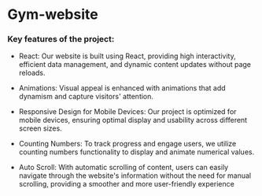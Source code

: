 # Gym-website

### Key features of the project:

- React: Our website is built using React, providing high interactivity, efficient data management, and dynamic content updates without page reloads.

- Animations: Visual appeal is enhanced with animations that add dynamism and capture visitors' attention.

- Responsive Design for Mobile Devices: Our project is optimized for mobile devices, ensuring optimal display and usability across different screen sizes.

- Counting Numbers: To track progress and engage users, we utilize counting numbers functionality to display and animate numerical values.

- Auto Scroll: With automatic scrolling of content, users can easily navigate through the website's information without the need for manual scrolling, providing a smoother and more user-friendly experience